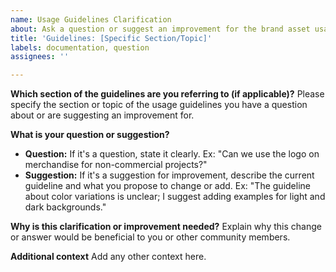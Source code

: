 ```yaml
---
name: Usage Guidelines Clarification
about: Ask a question or suggest an improvement for the brand asset usage guidelines.
title: 'Guidelines: [Specific Section/Topic]'
labels: documentation, question
assignees: ''

---
```


**Which section of the guidelines are you referring to (if applicable)?**
Please specify the section or topic of the usage guidelines you have a question about or are suggesting an improvement for.

**What is your question or suggestion?**
* **Question:** If it's a question, state it clearly. Ex: "Can we use the logo on merchandise for non-commercial projects?"
* **Suggestion:** If it's a suggestion for improvement, describe the current guideline and what you propose to change or add. Ex: "The guideline about color variations is unclear; I suggest adding examples for light and dark backgrounds."

**Why is this clarification or improvement needed?**
Explain why this change or answer would be beneficial to you or other community members.

**Additional context**
Add any other context here.
